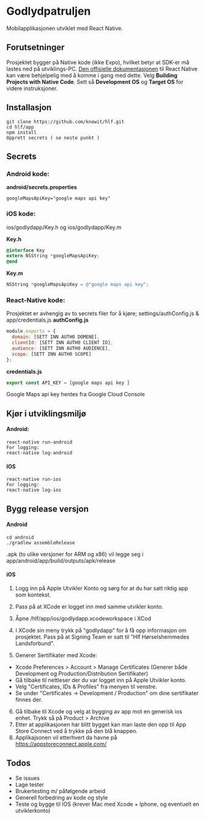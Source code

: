 # Godlydpatruljen
Mobilapplikasjonen utviklet med React Native. 

## Forutsetninger 
Prosjektet bygger på Native kode (ikke Expo), hvilket betyr at SDK-er må lastes ned på utviklings-PC.
[Den offisielle dokumentasjonen](https://facebook.github.io/react-native/docs/getting-started) til React Native kan være behjelpelig med å komme i gang med dette. Velg __Building Projects with Native Code__. Sett så __Development OS__ og __Target OS__ for videre instruksjoner.

## Installasjon 
``` 
git clone https://github.com/knowit/hlf.git
cd hlf/app
npm install 
Opprett secrets ( se neste punkt ) 
```

## Secrets

### Android kode:

__android/secrets.properties__
```properties
googleMapsApiKey="google maps api key"
```

### iOS kode: 

ios/godlydapp/Key.h og ios/godlydapp/Key.m

__Key.h__
```objective-c
@interface Key
extern NSString *googleMapsApiKey;
@end
``` 
__Key.m__
```objective-c
NSString *googleMapsApiKey = @"google maps api key";
``` 

### React-Native kode: 

Prosjektet er avhengig av to secrets filer for å kjøre; settings/authConfig.js & app/credentials.js
__authConfig.js__
```javascript
module.exports = {
  domain: [SETT INN AUTH0 DOMENE],
  clientId: [SETT INN AUTH0 CLIENT ID],
  audience: [SETT INN AUTH0 AUDIENCE],
  scope: [SETT INN AUTH0 SCOPE]
};
``` 

__credentials.js__
```javascript
export const API_KEY = [google maps api key ]
```
Google Maps api key hentes fra Google Cloud Console

## Kjør i utviklingsmiljø
#### Android:
```
react-native run-android
For logging:
react-native log-android
```
#### IOS 
```
react-native run-ios
For logging:
react-native log-ios
```

## Bygg release versjon
#### Android
```
cd android
./gradlew assembleRelease
```
.apk (to ulike versjoner for ARM og x86) vil legge seg i app/android/app/build/outputs/apk/release

#### iOS

1. Logg inn på Apple Utvikler Konto og sørg for at du har satt riktig app som kontekst. 
2. Pass på at XCode er logget inn med samme utvikler konto. 
3. Åpne /hlf/app/ios/godlydapp.xcodeworkspace i XCod
4. I XCode sin meny trykk på "godlydapp" for å få opp informasjon om prosjektet. Pass på at Signing Team er satt til "Hlf Hørselshemmedes Landsforbund". 

5. Generer Sertifikater med Xcode: 
  * Xcode Preferences > Account > Manage Certificates (Generer både Development og Production/Distribution Sertifikater) 
  * Gå tilbake til nettleser der du var logget inn på Apple Utvikler konto. 
  * Velg "Certificates, IDs & Profiles" fra menyen til venstre. 
  * Se under "Certificates -> Development / Production" om dine sertifikater finnes der. 

6. Gå tilbake til Xcode og velg at bygging av app mot en generisk ios enhet. Trykk så på Product > Archive
7. Etter at applikasjonen har blitt bygget kan man laste den opp til App Store Connect ved å trykke på den blå knappen. 
8. Applikajsonen vil etterhvert da havne på https://appstoreconnect.apple.com/

## Todos
* Se issues
* Lage tester 
* Brukertesting m/ påfølgende arbeid
* Generell forbedring av kode og style
* Teste og bygge til IOS (krever Mac med Xcode + Iphone, og eventuelt en utviklerkonto)
